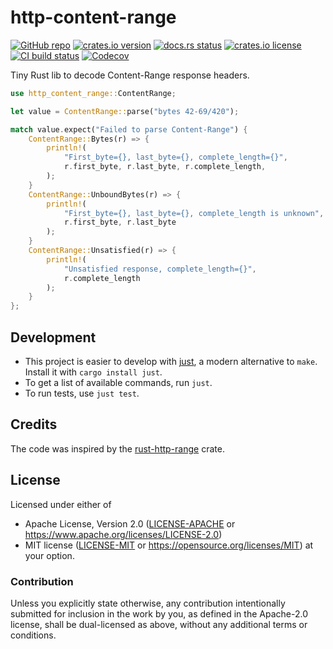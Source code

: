 # http-content-range

[![GitHub repo](https://img.shields.io/badge/github-nyurik/http--content--range-8da0cb?logo=github)](https://github.com/nyurik/http-content-range)
[![crates.io version](https://img.shields.io/crates/v/http-content-range)](https://crates.io/crates/http-content-range)
[![docs.rs status](https://img.shields.io/docsrs/http-content-range)](https://docs.rs/http-content-range)
[![crates.io license](https://img.shields.io/crates/l/http-content-range)](https://github.com/nyurik/http-content-range/blob/main/LICENSE-APACHE)
[![CI build status](https://github.com/nyurik/http-content-range/actions/workflows/ci.yml/badge.svg)](https://github.com/nyurik/http-content-range/actions)
[![Codecov](https://img.shields.io/codecov/c/github/nyurik/http-content-range)](https://app.codecov.io/gh/nyurik/http-content-range)

Tiny Rust lib to decode Content-Range response headers.

```rust
use http_content_range::ContentRange;

let value = ContentRange::parse("bytes 42-69/420");

match value.expect("Failed to parse Content-Range") {
    ContentRange::Bytes(r) => {
        println!(
            "First_byte={}, last_byte={}, complete_length={}",
            r.first_byte, r.last_byte, r.complete_length,
        );
    }
    ContentRange::UnboundBytes(r) => {
        println!(
            "First_byte={}, last_byte={}, complete_length is unknown",
            r.first_byte, r.last_byte
        );
    }
    ContentRange::Unsatisfied(r) => {
        println!(
            "Unsatisfied response, complete_length={}",
            r.complete_length
        );
    }
};
```

## Development

* This project is easier to develop with [just](https://github.com/casey/just#readme), a modern alternative to `make`.
  Install it with `cargo install just`.
* To get a list of available commands, run `just`.
* To run tests, use `just test`.

## Credits

The code was inspired by the [rust-http-range](https://github.com/bancek/rust-http-range) crate.

## License

Licensed under either of

* Apache License, Version 2.0 ([LICENSE-APACHE](LICENSE-APACHE) or <https://www.apache.org/licenses/LICENSE-2.0>)
* MIT license ([LICENSE-MIT](LICENSE-MIT) or <https://opensource.org/licenses/MIT>)
  at your option.

### Contribution

Unless you explicitly state otherwise, any contribution intentionally
submitted for inclusion in the work by you, as defined in the
Apache-2.0 license, shall be dual-licensed as above, without any
additional terms or conditions.
